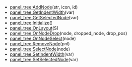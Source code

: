 - [panel_tree:AddNode](nil)(str, icon, id)
- [panel_tree:GetIndentWidth](nil)(var)
- [panel_tree:GetSelectedNode](nil)(var)
- [panel_tree:Initialize](nil)()
- [panel_tree:OnLayout](nil)(S)
- [panel_tree:OnNodeDrop](nil)(node, dropped_node, drop_pos)
- [panel_tree:OnNodeSelect](nil)(node)
- [panel_tree:RemoveNode](nil)(pnl)
- [panel_tree:SelectNode](nil)(node)
- [panel_tree:SetIndentWidth](nil)(var)
- [panel_tree:SetSelectedNode](nil)(var)